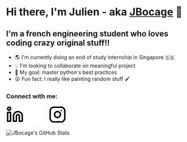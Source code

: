 # Hi there, I'm Julien - aka [JBocage][github] 👋

## I'm a french engineering student who loves coding crazy original stuff!!

- 🌎 I'm currently doing an end of study internship in Singapore 🇸🇬
- 💡 I'm looking to collaborate on meaningful project
- 🎯 My goal: master python's best practices
- 😮 Fun fact: I really like painting random stuff 🖌


### Connect with me:

[![website](./img/linkedin-light.svg)](https://www.linkedin.com/in/julien-bocage#gh-light-mode-only)
[![website](./img/linkedin-dark.svg)](https://www.linkedin.com/in/julien-bocage#gh-dark-mode-only)
&nbsp;&nbsp;
[![website](./img/instagram-light.svg)](https://www.instagram.com/julienbcg#gh-light-mode-only)
[![website](./img/instagram-dark.svg)](https://www.instagram.com/julienbcg#gh-dark-mode-only)


<img align="left" alt="JBocage's GitHub Stats" src="https://github-readme-stats.vercel.app/api?username=JBocage&show_icons=true&hide_border=false&title_color=ff652f&icon_color=FFE400&bg_color=09131B&text_color=ffffff&border_color=0c1a25" />




[website]: https://github.com/JBocage
[github]: https://github.com/JBocage